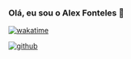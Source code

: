 ### Olá, eu sou o Alex Fonteles 👋



<!--
- 🔭 I’m currently working on ...
- 🌱 I’m currently learning ...
- 👯 I’m looking to collaborate on ...
- 🤔 I’m looking for help with ...
- 💬 Ask me about ...
- 📫 How to reach me: ...
- 😄 Pronouns: ...
- ⚡ Fun fact: ...
-->
 
 ​[![​wakatime​](https://wakatime.com/badge/user/1858d548-dedf-4cbf-abbc-371441d6cf6a.svg)](https://wakatime.com/@1858d548-dedf-4cbf-abbc-371441d6cf6a)

 ​[![​github​](https://img.shields.io/github/followers/alanhamlett?logo=github&style=plastic)](https://github.com/alexfonteles/alexfonteles)

